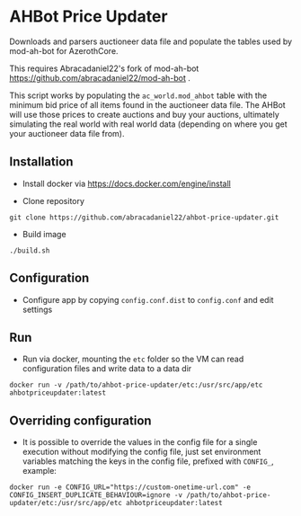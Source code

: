 # AHBot Price Updater

Downloads and parsers auctioneer data file and populate the tables used by mod-ah-bot for AzerothCore.

This requires Abracadaniel22's fork of mod-ah-bot https://github.com/abracadaniel22/mod-ah-bot .

This script works by populating the `ac_world.mod_ahbot` table with the minimum bid price of all items found in the auctioneer data file. The AHBot will use those prices to create auctions and buy your auctions, ultimately simulating the real world with real world data (depending on where you get your auctioneer data file from).

## Installation

- Install docker via https://docs.docker.com/engine/install

- Clone repository

```
git clone https://github.com/abracadaniel22/ahbot-price-updater.git
```

- Build image

```
./build.sh
```

## Configuration

- Configure app by copying `config.conf.dist` to `config.conf` and edit settings


## Run

- Run via docker, mounting the `etc` folder so the VM can read configuration files and write data to a data dir

```
docker run -v /path/to/ahbot-price-updater/etc:/usr/src/app/etc ahbotpriceupdater:latest
```

## Overriding configuration

- It is possible to override the values in the config file for a single execution without modifying the config file, just set environment variables matching the keys in the config file, prefixed with `CONFIG_`, example:

```
docker run -e CONFIG_URL="https://custom-onetime-url.com" -e CONFIG_INSERT_DUPLICATE_BEHAVIOUR=ignore -v /path/to/ahbot-price-updater/etc:/usr/src/app/etc ahbotpriceupdater:latest
```